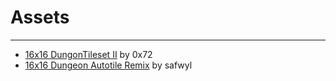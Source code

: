 # Assets
---
* [16x16 DungonTileset II](https://0x72.itch.io/dungeontileset-ii) by 0x72
* [16x16 Dungeon Autotile Remix](https://safwyl.itch.io/16x16-dungeon-autotile-remix) by safwyl
